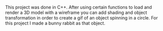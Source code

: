 This project was done in C++. After using certain functions to load and render a 3D model with a wireframe you can add shading and object transformation in order to create a gif of an object spinning in a circle. For this project I made a bunny rabbit as that object.